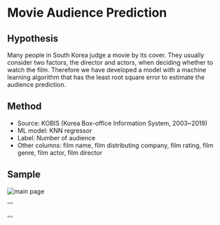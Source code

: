 Movie Audience Prediction
=========
Hypothesis
----------
Many people in South Korea judge a movie by its cover. They usually consider two factors, the director and actors, when deciding whether to watch the film. Therefore we have developed a model with a machine learning algorithm that has the least root square error to estimate the audience prediction.


Method
----------
* Source: KOBIS (Korea Box-office Information System, 2003~2019)  
* ML model: KNN regressor  
* Label: Number of audience  
* Other columns: film name, film distributing company, film rating, film genre, film actor, film director  


Sample
-------
![main page]("./screenshot/movie_main.png")

'''


'''
